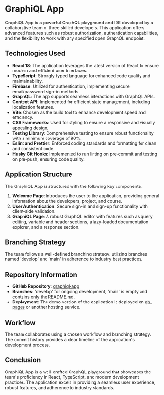 # GraphiQL App

GraphiQL App is a powerful GraphQL playground and IDE developed by a collaborative team of three skilled developers. This application offers advanced features such as robust authorization, authentication capabilities, and the flexibility to work with any specified open GraphQL endpoint.

## Technologies Used

- **React 18**: The application leverages the latest version of React to ensure modern and efficient user interfaces.
- **TypeScript**: Strongly typed language for enhanced code quality and maintainability.
- **Firebase**: Utilized for authentication, implementing secure email/password sign-in methods.
- **GraphQL**: The app supports seamless interactions with GraphQL APIs.
- **Context API**: Implemented for efficient state management, including localization features.
- **Vite**: Chosen as the build tool to enhance development speed and efficiency.
- **CSS Frameworks**: Used for styling to ensure a responsive and visually appealing design.
- **Testing Library**: Comprehensive testing to ensure robust functionality with a minimum coverage of 80%.
- **Eslint and Prettier**: Enforced coding standards and formatting for clean and consistent code.
- **Husky Git Hooks**: Implemented to run linting on pre-commit and testing on pre-push, ensuring code quality.

## Application Structure

The GraphiQL App is structured with the following key components:

1. **Welcome Page**: Introduces the user to the application, providing general information about the developers, project, and course.
2. **User Authentication**: Secure sign-in and sign-up functionality with client-side validation.
3. **GraphiQL Page**: A robust GraphQL editor with features such as query editing, variable and header sections, a lazy-loaded documentation explorer, and a response section.

## Branching Strategy

The team follows a well-defined branching strategy, utilizing branches named 'develop' and 'main' in adherence to industry best practices.

## Repository Information

- **GitHub Repository**: [graphiql-app](link-to-your-github-repo)
- **Branches**: 'develop' for ongoing development, 'main' is empty and contains only the README.md.
- **Deployment**: The demo version of the application is deployed on [gh-pages](link-to-gh-pages) or another hosting service.

## Workflow

The team collaborates using a chosen workflow and branching strategy. The commit history provides a clear timeline of the application's development process.

## Conclusion

GraphiQL App is a well-crafted GraphQL playground that showcases the team's proficiency in React, TypeScript, and modern development practices. The application excels in providing a seamless user experience, robust features, and adherence to industry standards.
